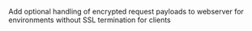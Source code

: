 Add optional handling of encrypted request payloads to webserver for environments without SSL termination for clients
